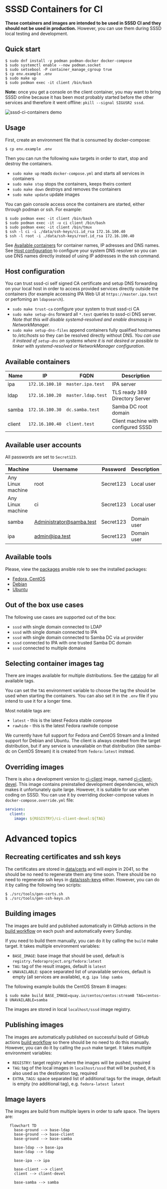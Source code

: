 # SSSD Containers for CI

**These containers and images are intended to be used in SSSD CI and they should
not be used in production.** However, you can use them during SSSD local testing
and development.

## Quick start

```console
$ sudo dnf install -y podman podman-docker docker-compose
$ sudo systemctl enable --now podman.socket
$ sudo setsebool -P container_manage_cgroup true
$ cp env.example .env
$ sudo make up
$ sudo podman exec -it client /bin/bash
```

**Note:** once you get a console on the client container, you may want to bring
SSSD online because it has been most probably started before the other services
and therefore it went offline: `pkill --signal SIGUSR2 sssd`.

![sssd-ci-containers demo](misc/demo.gif)

## Usage

First, create an environment file that is consumed by docker-compose:

```console
$ cp env.example .env
```

Then you can run the following `make` targets in order to start, stop and
destroy the containers.

* `sudo make up` reads `docker-compose.yml` and starts all services in containers
* `sudo make stop` stops the containers, keeps theirs content
* `sudo make down` destroys and removes the containers
* `sudo make update` update images

You can gain console access once the containers are started, either through
podman or ssh. For example:

```console
$ sudo podman exec -it client /bin/bash
$ sudo podman exec -it -u ci client /bin/bash
$ sudo podman exec -it client /bin/tmux
$ ssh -l ci -i ./data/ssh-keys/ci.id_rsa 172.16.100.40
$ ssh -l root -i ./data/ssh-keys/root.id_rsa 172.16.100.40
```

See [Available containers](#available-containers) for container names, IP
adresses and DNS names. See [Host configuration](#host-configuration) to
configure your system DNS resolver so you can use DNS names directly instead of
using IP addresses in the ssh command.

## Host configuration

You can trust sssd-ci self signed CA certificate and setup DNS forwarding on
your local host in order to access provided services directly outside the
containers (for example accessing IPA Web UI at `https://master.ipa.test` or
perfoming an `ldapsearch`).

* `sudo make trust-ca` configure your system to trust sssd-ci CA
* `sudo make setup-dns` forward all `*.test` queries to sssd-ci DNS server.
  *Note that this will disable systemd-resolved and enable dnsmasq in
  NetworkManager.*
* `sudo make setup-dns-files` append containers fully qualified hostnames to
  */etc/hosts* so they can be resolved directly without DNS. *You can use it
  instead of `setup-dns` on systems where it is not desired or possible to
  tinker with systemd-resolved or NetworkManager configuration.*

## Available containers

| Name         |        IP       |            FQDN            | Description                         |
|--------------|-----------------|----------------------------|-------------------------------------|
| ipa          | `172.16.100.10` | `master.ipa.test`          | IPA server                          |
| ldap         | `172.16.100.20` | `master.ldap.test`         | TLS ready 389 Directory Server      |
| samba        | `172.16.100.30` | `dc.samba.test`            | Samba DC root domain                |
| client       | `172.16.100.40` | `client.test`              | Client machine with configured SSSD |

## Available user accounts

All passwords are set to `Secret123`.

| Machine           |        Username                |   Password   |   Description     |
|-------------------|--------------------------------|--------------|-------------------|
| Any Linux machine | root                           | Secret123    | Local user        |
| Any Linux machine | ci                             | Secret123    | Local user        |
| samba             | Administrator@samba.test       | Secret123    | Domain user       |
| ipa               | admin@ipa.test                 | Secret123    | Domain user       |

## Available tools

Please, view the [packages](src/ansible/roles/packages) ansible role to see the
installed packages:

* [Fedora, CentOS](src/ansible/roles/packages/tasks/Fedora.yml)
* [Debian](src/ansible/roles/packages/tasks/Debian.yml)
* [Ubuntu](src/ansible/roles/packages/tasks/Ubuntu.yml)

## Out of the box use cases

The following use cases are supported out of the box:

* `sssd` with single domain connected to LDAP
* `sssd` with single domain connected to IPA
* `sssd` with single domain connected to Samba DC via `ad` provider
* `sssd` connected to IPA with one trusted Samba DC domain
* `sssd` connected to multiple domains

## Selecting container images tag

There are images available for multiple distributions. See the
[catalog](https://quay.io/repository/sssd/ci-client?tab=tags) for all available
tags.

You can set the `TAG` environment variable to choose the tag the should be used
when starting the containers. You can also set it in the `.env` file if you
intend to use it for a longer time.

Most notable tags are:
* `latest` - this is the latest Fedora stable compose
* `rawhide` - this is the latest Fedora rawhide compose

We currently have full support for Fedora and CentOS Stream and a limited
support for Debian and Ubuntu. The client is always created from the target
distribution, but if any service is unavailable on that distribution (like
samba-dc on CentOS Stream) it is created from `fedora:latest` instead.

## Overriding images

There is also a development version to
[ci-client](https://quay.io/repository/sssd/ci-client) image, named
[ci-client-devel](https://quay.io/repository/sssd/ci-client-devel). This image
contains preinstalled development dependencies, which makes it unfortunately
quite large. However, it is suitable for use when coding on SSSD. You can use it
by overriding docker-compose values in `docker-compose.override.yml` file:

```yml
services:
  client:
    image: ${REGISTRY}/ci-client-devel:${TAG}
```

# Advanced topics

## Recreating certificates and ssh keys

The certificates are stored in [data/certs](./data/certs) and will expire in
2041, so the should be no need to regenerate them any time soon. There should be
no need to regenerate ssh keys in [data/sssh-keys](./data/ssh-keys) either. However, you can do it by calling the following two scripts:

```console
$ ./src/tools/gen-certs.sh
$ ./src/tools/gen-ssh-keys.sh
```

## Building images

The images are build and published automatically in GitHub actions in the [build
workflow](./.github/workflows/build.yml) on each push and automatically every
Sunday.

If you need to build them manually, you can do it by calling the `build` make
target. It takes multiple environment variables:

* `BASE_IMAGE`: base image that should be used, default is
  `registry.fedoraproject.org/fedora:latest`
* `TAG`: tag of the result images, default is `latest`
* `UNAVAILABLE`: space separated list of unavailable services, default is empty
  (all services are available), e.g. `ipa ldap samba`

The following example builds the CentOS Stream 8 images:

```console
$ sudo make build BASE_IMAGE=quay.io/centos/centos:stream8 TAG=centos-8 UNAVAILABLE=samba
```

The images are stored in local `localhost/sssd` image registry.

## Publishing images

The images are automatically published on successful build of GitHub actions
[build workflow](./.github/workflows/build.yml) so there should be no need to do
this manually. However, you can do it by calling the `push` make target. It
takes multiple environment variables:

* `REGISTRY`: target registry where the images will be pushed, required
* `TAG`: tag of the local images in `localhost/sssd` that will be pushed, it is
  also used as the destination tag, required
* `EXTRA_TAGS`: space separated list of additional tags for the image, default
  is empty (no additional tag), e.g. `fedora-latest latest`

## Image layers

The images are build from multiple layers in order to safe space. The layers
are:

```mermaid
  flowchart TD
    base-ground --> base-ldap
    base-ground --> base-client
    base-ground --> base-samba

    base-ldap --> base-ipa
    base-ldap --> ldap

    base-ipa --> ipa

    base-client --> client
    client --> client-devel

    base-samba --> samba
```
